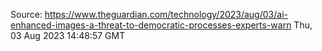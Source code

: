 Source: https://www.theguardian.com/technology/2023/aug/03/ai-enhanced-images-a-threat-to-democratic-processes-experts-warn
Thu, 03 Aug 2023 14:48:57 GMT
